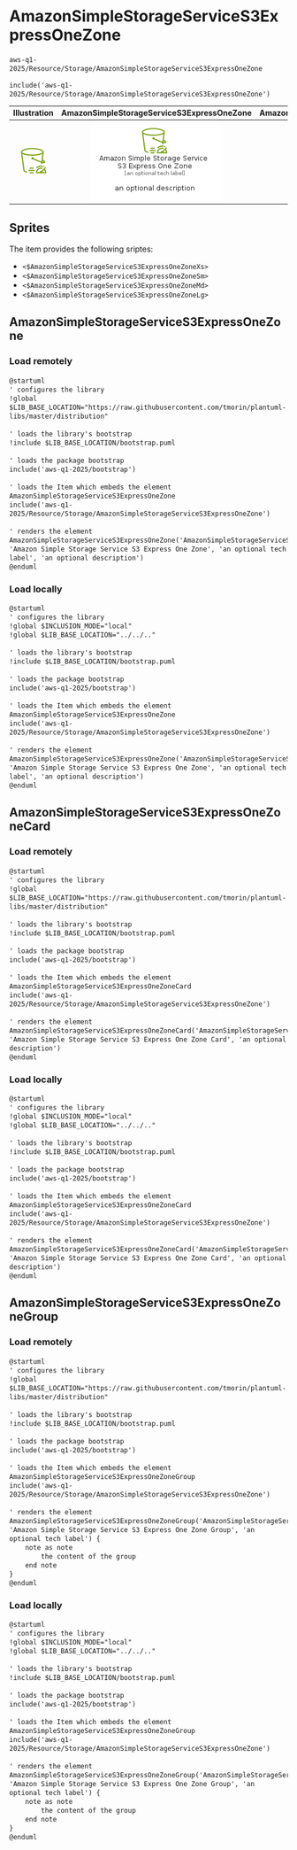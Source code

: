 # AmazonSimpleStorageServiceS3ExpressOneZone


```text
aws-q1-2025/Resource/Storage/AmazonSimpleStorageServiceS3ExpressOneZone
```

```text
include('aws-q1-2025/Resource/Storage/AmazonSimpleStorageServiceS3ExpressOneZone')
```



| Illustration | AmazonSimpleStorageServiceS3ExpressOneZone | AmazonSimpleStorageServiceS3ExpressOneZoneCard | AmazonSimpleStorageServiceS3ExpressOneZoneGroup |
| :---: | :---: | :---: | :---: |
| ![illustration for Illustration](../../../aws-q1-2025/Resource/Storage/AmazonSimpleStorageServiceS3ExpressOneZone.png) | ![illustration for AmazonSimpleStorageServiceS3ExpressOneZone](../../../aws-q1-2025/Resource/Storage/AmazonSimpleStorageServiceS3ExpressOneZone.Local.png) | ![illustration for AmazonSimpleStorageServiceS3ExpressOneZoneCard](../../../aws-q1-2025/Resource/Storage/AmazonSimpleStorageServiceS3ExpressOneZoneCard.Local.png) | ![illustration for AmazonSimpleStorageServiceS3ExpressOneZoneGroup](../../../aws-q1-2025/Resource/Storage/AmazonSimpleStorageServiceS3ExpressOneZoneGroup.Local.png) |



## Sprites
The item provides the following sriptes:

- `<$AmazonSimpleStorageServiceS3ExpressOneZoneXs>`
- `<$AmazonSimpleStorageServiceS3ExpressOneZoneSm>`
- `<$AmazonSimpleStorageServiceS3ExpressOneZoneMd>`
- `<$AmazonSimpleStorageServiceS3ExpressOneZoneLg>`





## AmazonSimpleStorageServiceS3ExpressOneZone

### Load remotely
```plantuml
@startuml
' configures the library
!global $LIB_BASE_LOCATION="https://raw.githubusercontent.com/tmorin/plantuml-libs/master/distribution"

' loads the library's bootstrap
!include $LIB_BASE_LOCATION/bootstrap.puml

' loads the package bootstrap
include('aws-q1-2025/bootstrap')

' loads the Item which embeds the element AmazonSimpleStorageServiceS3ExpressOneZone
include('aws-q1-2025/Resource/Storage/AmazonSimpleStorageServiceS3ExpressOneZone')

' renders the element
AmazonSimpleStorageServiceS3ExpressOneZone('AmazonSimpleStorageServiceS3ExpressOneZone', 'Amazon Simple Storage Service S3 Express One Zone', 'an optional tech label', 'an optional description')
@enduml
```

### Load locally
```plantuml
@startuml
' configures the library
!global $INCLUSION_MODE="local"
!global $LIB_BASE_LOCATION="../../.."

' loads the library's bootstrap
!include $LIB_BASE_LOCATION/bootstrap.puml

' loads the package bootstrap
include('aws-q1-2025/bootstrap')

' loads the Item which embeds the element AmazonSimpleStorageServiceS3ExpressOneZone
include('aws-q1-2025/Resource/Storage/AmazonSimpleStorageServiceS3ExpressOneZone')

' renders the element
AmazonSimpleStorageServiceS3ExpressOneZone('AmazonSimpleStorageServiceS3ExpressOneZone', 'Amazon Simple Storage Service S3 Express One Zone', 'an optional tech label', 'an optional description')
@enduml
```

## AmazonSimpleStorageServiceS3ExpressOneZoneCard

### Load remotely
```plantuml
@startuml
' configures the library
!global $LIB_BASE_LOCATION="https://raw.githubusercontent.com/tmorin/plantuml-libs/master/distribution"

' loads the library's bootstrap
!include $LIB_BASE_LOCATION/bootstrap.puml

' loads the package bootstrap
include('aws-q1-2025/bootstrap')

' loads the Item which embeds the element AmazonSimpleStorageServiceS3ExpressOneZoneCard
include('aws-q1-2025/Resource/Storage/AmazonSimpleStorageServiceS3ExpressOneZone')

' renders the element
AmazonSimpleStorageServiceS3ExpressOneZoneCard('AmazonSimpleStorageServiceS3ExpressOneZoneCard', 'Amazon Simple Storage Service S3 Express One Zone Card', 'an optional description')
@enduml
```

### Load locally
```plantuml
@startuml
' configures the library
!global $INCLUSION_MODE="local"
!global $LIB_BASE_LOCATION="../../.."

' loads the library's bootstrap
!include $LIB_BASE_LOCATION/bootstrap.puml

' loads the package bootstrap
include('aws-q1-2025/bootstrap')

' loads the Item which embeds the element AmazonSimpleStorageServiceS3ExpressOneZoneCard
include('aws-q1-2025/Resource/Storage/AmazonSimpleStorageServiceS3ExpressOneZone')

' renders the element
AmazonSimpleStorageServiceS3ExpressOneZoneCard('AmazonSimpleStorageServiceS3ExpressOneZoneCard', 'Amazon Simple Storage Service S3 Express One Zone Card', 'an optional description')
@enduml
```

## AmazonSimpleStorageServiceS3ExpressOneZoneGroup

### Load remotely
```plantuml
@startuml
' configures the library
!global $LIB_BASE_LOCATION="https://raw.githubusercontent.com/tmorin/plantuml-libs/master/distribution"

' loads the library's bootstrap
!include $LIB_BASE_LOCATION/bootstrap.puml

' loads the package bootstrap
include('aws-q1-2025/bootstrap')

' loads the Item which embeds the element AmazonSimpleStorageServiceS3ExpressOneZoneGroup
include('aws-q1-2025/Resource/Storage/AmazonSimpleStorageServiceS3ExpressOneZone')

' renders the element
AmazonSimpleStorageServiceS3ExpressOneZoneGroup('AmazonSimpleStorageServiceS3ExpressOneZoneGroup', 'Amazon Simple Storage Service S3 Express One Zone Group', 'an optional tech label') {
    note as note
        the content of the group
    end note
}
@enduml
```

### Load locally
```plantuml
@startuml
' configures the library
!global $INCLUSION_MODE="local"
!global $LIB_BASE_LOCATION="../../.."

' loads the library's bootstrap
!include $LIB_BASE_LOCATION/bootstrap.puml

' loads the package bootstrap
include('aws-q1-2025/bootstrap')

' loads the Item which embeds the element AmazonSimpleStorageServiceS3ExpressOneZoneGroup
include('aws-q1-2025/Resource/Storage/AmazonSimpleStorageServiceS3ExpressOneZone')

' renders the element
AmazonSimpleStorageServiceS3ExpressOneZoneGroup('AmazonSimpleStorageServiceS3ExpressOneZoneGroup', 'Amazon Simple Storage Service S3 Express One Zone Group', 'an optional tech label') {
    note as note
        the content of the group
    end note
}
@enduml
```

